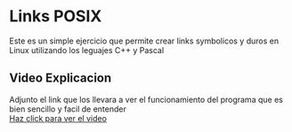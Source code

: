 # Links POSIX
Este es un simple ejercicio que permite crear links symbolicos y duros en Linux utilizando los leguajes C++ y Pascal

## Video Explicacion
Adjunto el link que los llevara a ver el funcionamiento del programa que es bien sencillo y facil de entender
<br/>
[Haz click para ver el video](https://youtu.be/f34XrjYdaSE)
